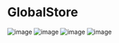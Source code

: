 # GlobalStore
![image](https://github.com/yuno-gen/GlobalStore/assets/81225964/e14bf8ff-3325-41cf-a9ee-e686e30bf496)
![image](https://github.com/yuno-gen/GlobalStore/assets/81225964/585ca081-c97e-4357-9654-2bd0d9418df9)
![image](https://github.com/yuno-gen/GlobalStore/assets/81225964/6289b7db-ca3d-4515-a63c-7c0ef1835be3)
![image](https://github.com/yuno-gen/GlobalStore/assets/81225964/ca4b7bd5-590e-4859-a265-e58a28b84947)
